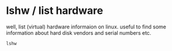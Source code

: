 # lshw / list hardware

well, list (virtual) hardware informaion on linux. useful to find some information about hard disk vendors and serial numbers etc.

```
lshw
```
